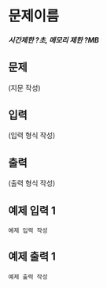 # 문제이름

##### 시간제한 ?초, 메모리 제한 ?MB

## 문제

(지문 작성)



## 입력

(입력 형식 작성)



## 출력

(출력 형식 작성)



## 예제 입력 1

```
예제 입력 작성
```



## 예제 출력 1

```
예제 출력 작성
```


